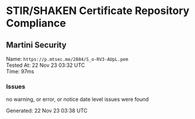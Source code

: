 # STIR/SHAKEN Certificate Repository Compliance

## Martini Security

Name: `https://p.mtsec.me/2884/S_o-RV3-AUpL.pem`\
Tested At: 22 Nov 23 03:32 UTC\
Time: 97ms

### Issues

no warning, or error, or notice date level issues were found

Generated: 22 Nov 23 03:38 UTC